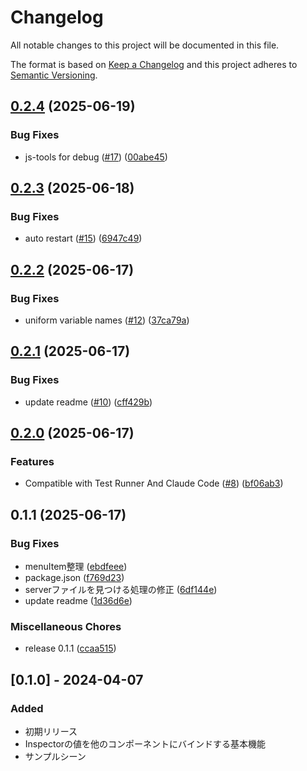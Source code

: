 # Changelog

All notable changes to this project will be documented in this file.

The format is based on [Keep a Changelog](http://keepachangelog.com/en/1.0.0/)
and this project adheres to [Semantic Versioning](http://semver.org/spec/v2.0.0.html).

## [0.2.4](https://github.com/hatayama/uMCP/compare/v0.2.3...v0.2.4) (2025-06-19)


### Bug Fixes

* js-tools for debug ([#17](https://github.com/hatayama/uMCP/issues/17)) ([00abe45](https://github.com/hatayama/uMCP/commit/00abe45d106de70a081009a375e4873a063e2172))

## [0.2.3](https://github.com/hatayama/uMCP/compare/v0.2.2...v0.2.3) (2025-06-18)


### Bug Fixes

* auto restart ([#15](https://github.com/hatayama/uMCP/issues/15)) ([6947c49](https://github.com/hatayama/uMCP/commit/6947c490ee3b39fd558c83bb0f8146e96e792b30))

## [0.2.2](https://github.com/hatayama/uMCP/compare/v0.2.1...v0.2.2) (2025-06-17)


### Bug Fixes

* uniform variable names ([#12](https://github.com/hatayama/uMCP/issues/12)) ([37ca79a](https://github.com/hatayama/uMCP/commit/37ca79a6c30db82606cc026dcd13fdf9a92299d8))

## [0.2.1](https://github.com/hatayama/uMCP/compare/v0.2.0...v0.2.1) (2025-06-17)


### Bug Fixes

* update readme ([#10](https://github.com/hatayama/uMCP/issues/10)) ([cff429b](https://github.com/hatayama/uMCP/commit/cff429b86bc5ae92dd4e7750e87cbd4e2bbcbfa2))

## [0.2.0](https://github.com/hatayama/uMCP/compare/v0.1.1...v0.2.0) (2025-06-17)


### Features

* Compatible with Test Runner And Claude Code ([#8](https://github.com/hatayama/uMCP/issues/8)) ([bf06ab3](https://github.com/hatayama/uMCP/commit/bf06ab324f57c0c36474e6b56569a498f3cfb36a))

## 0.1.1 (2025-06-17)


### Bug Fixes

* menuItem整理 ([ebdfeee](https://github.com/hatayama/uMCP/commit/ebdfeee4f9aaa2b84e1d974d7c5e85eb96670a37))
* package.json ([f769d23](https://github.com/hatayama/uMCP/commit/f769d2318c9d069337e945f295bb90348bfa6572))
* serverファイルを見つける処理の修正 ([6df144e](https://github.com/hatayama/uMCP/commit/6df144e232edf021e642a319e4b57a1813c216ae))
* update readme ([1d36d6e](https://github.com/hatayama/uMCP/commit/1d36d6ef58f65ff3c01e3769ea674dcec7c2fe85))


### Miscellaneous Chores

* release 0.1.1 ([ccaa515](https://github.com/hatayama/uMCP/commit/ccaa51573cf2310448692f4d5e63406bd6de4c36))

## [0.1.0] - 2024-04-07

### Added
- 初期リリース
- Inspectorの値を他のコンポーネントにバインドする基本機能
- サンプルシーン

